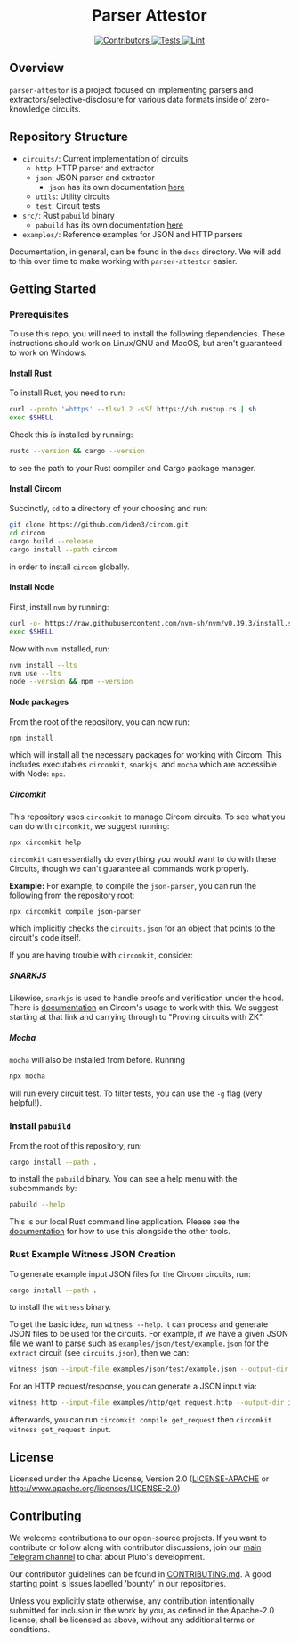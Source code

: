 <h1 align="center">
  Parser Attestor
</h1>

<div align="center">
  <a href="https://github.com/pluto/parser-attestor/graphs/contributors">
    <img src="https://img.shields.io/github/contributors/pluto/spark?style=flat-square&logo=github&logoColor=8b949e&labelColor=282f3b&color=32c955" alt="Contributors" />
  </a>
  <a href="https://github.com/pluto/parser-attestor/actions/workflows/test.yaml">
    <img src="https://img.shields.io/badge/tests-passing-32c955?style=flat-square&logo=github-actions&logoColor=8b949e&labelColor=282f3b" alt="Tests" />
  </a>
  <a href="https://github.com/pluto/parser-attestor/actions/workflows/lint.yaml">
    <img src="https://img.shields.io/badge/lint-passing-32c955?style=flat-square&logo=github-actions&logoColor=8b949e&labelColor=282f3b" alt="Lint" />
  </a>
</div>

## Overview

`parser-attestor` is a project focused on implementing parsers and extractors/selective-disclosure for various data formats inside of zero-knowledge circuits.

## Repository Structure

- `circuits/`: Current implementation of circuits
  - `http`: HTTP parser and extractor
  - `json`: JSON parser and extractor
    - `json` has its own documentation [here](docs/json.md)
  - `utils`: Utility circuits
  - `test`: Circuit tests
- `src/`: Rust `pabuild` binary
  - `pabuild` has its own documentation [here](docs/pabuild.md)
- `examples/`: Reference examples for JSON and HTTP parsers

Documentation, in general, can be found in the `docs` directory.
We will add to this over time to make working with `parser-attestor` easier.

## Getting Started

### Prerequisites

To use this repo, you will need to install the following dependencies.
These instructions should work on Linux/GNU and MacOS, but aren't guaranteed to work on Windows.

#### Install Rust
To install Rust, you need to run:
```sh
curl --proto '=https' --tlsv1.2 -sSf https://sh.rustup.rs | sh
exec $SHELL
```
Check this is installed by running:
```sh
rustc --version && cargo --version
```
to see the path to your Rust compiler and Cargo package manager.

#### Install Circom
Succinctly, `cd` to a directory of your choosing and run:
```sh
git clone https://github.com/iden3/circom.git
cd circom
cargo build --release
cargo install --path circom
```
in order to install `circom` globally.

#### Install Node
First, install `nvm` by running:
```sh
curl -o- https://raw.githubusercontent.com/nvm-sh/nvm/v0.39.3/install.sh | bash
exec $SHELL
```
Now with `nvm` installed, run:
```sh
nvm install --lts
nvm use --lts
node --version && npm --version
```

#### Node packages
From the root of the repository, you can now run:
```sh
npm install
```
which will install all the necessary packages for working with Circom.
This includes executables `circomkit`, `snarkjs`, and `mocha` which are accessible with Node: `npx`.

##### Circomkit
This repository uses `circomkit` to manage Circom circuits.
To see what you can do with `circomkit`, we suggest running:
```
npx circomkit help
```
`circomkit` can essentially do everything you would want to do with these Circuits, though we can't guarantee all commands work properly.

**Example:**
For example, to compile the `json-parser`, you can run the following from the repository root:
```
npx circomkit compile json-parser
```
which implicitly checks the `circuits.json` for an object that points to the circuit's code itself.

If you are having trouble with `circomkit`, consider:

##### SNARKJS
Likewise, `snarkjs` is used to handle proofs and verification under the hood.
There is [documentation](https://docs.circom.io/getting-started/compiling-circuits/) on Circom's usage to work with this.
We suggest starting at that link and carrying through to "Proving circuits with ZK".

##### Mocha
`mocha` will also be installed from before.
Running
```sh
npx mocha
```
will run every circuit test.
To filter tests, you can use the `-g` flag (very helpful!).


### Install `pabuild`
From the root of this repository, run:
```sh
cargo install --path .
```
to install the `pabuild` binary.
You can see a help menu with the subcommands by:
```sh
pabuild --help
```
This is our local Rust command line application.
Please see the [documentation](docs/pabuild.md) for how to use this alongside the other tools.


### Rust Example Witness JSON Creation
To generate example input JSON files for the Circom circuits, run:

```bash
cargo install --path .
```

to install the `witness` binary.

To get the basic idea, run `witness --help`. It can process and generate JSON files to be used for the circuits.
For example, if we have a given JSON file we want to parse such as `examples/json/test/example.json` for the `extract` circuit (see `circuits.json`), then we can:

```bash
witness json --input-file examples/json/test/example.json --output-dir inputs/extract --output-filename input.json
```

For an HTTP request/response, you can generate a JSON input via:
```bash
witness http --input-file examples/http/get_request.http --output-dir inputs/get_request --output-filename input.json
```

Afterwards, you can run `circomkit compile get_request` then `circomkit witness get_request input`.


## License

Licensed under the Apache License, Version 2.0 ([LICENSE-APACHE](LICENSE-APACHE) or http://www.apache.org/licenses/LICENSE-2.0)

## Contributing

We welcome contributions to our open-source projects. If you want to contribute or follow along with contributor discussions, join our [main Telegram channel](https://t.me/pluto_xyz/1) to chat about Pluto's development.

Our contributor guidelines can be found in [CONTRIBUTING.md](./CONTRIBUTING.md). A good starting point is issues labelled 'bounty' in our repositories.

Unless you explicitly state otherwise, any contribution intentionally submitted for inclusion in the work by you, as defined in the Apache-2.0 license, shall be licensed as above, without any additional terms or conditions.
